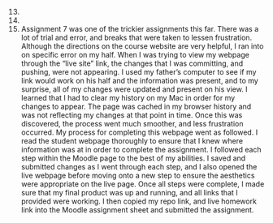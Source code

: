 13.
14.
15. Assignment 7 was one of the trickier assignments this far. There was a lot of trial and error, and breaks that were taken to lessen frustration. Although the directions on the course website are very helpful, I ran into on specific error on my half. When I was trying to view my webpage through the “live site” link, the changes that I was committing, and pushing, were not appearing. I used my father’s computer to see if my link would work on his half and the information was present, and to my surprise, all of my changes were updated and present on his view. I learned that I had to clear my history on my Mac in order for my changes to appear. The page was cached in my browser history and was not reflecting my changes at that point in time. Once this was discovered, the process went much smoother, and less frustration occurred.
My process for completing this webpage went as followed. I read the student webpage thoroughly to ensure that I knew where information was at in order to complete the assignment. I followed each step within the Moodle page to the best of my abilities. I saved and submitted changes as I went through each step, and I also opened the live webpage before moving onto a new step to ensure the aesthetics were appropriate on the live page. Once all steps were complete, I made sure that my final product was up and running, and all links that I provided were working.  I then copied my repo link, and live homework link into the Moodle assignment sheet and submitted the assignment.
